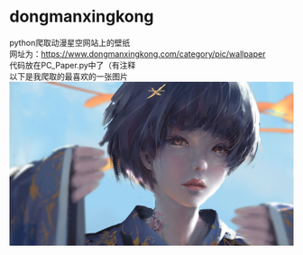 # dongmanxingkong
python爬取动漫星空网站上的壁纸 <br>
网址为：https://www.dongmanxingkong.com/category/pic/wallpaper <br>
代码放在PC_Paper.py中了（有注释 <br>
以下是我爬取的最喜欢的一张图片 <br>
![bizhi](180.jpg)
